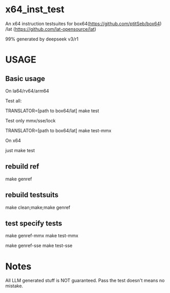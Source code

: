 # x64_inst_test
An x64 instruction testsuites for box64(https://github.com/ptitSeb/box64) /lat (https://github.com/lat-opensource/lat)

99% generated by deepseek v3/r1

# USAGE
## Basic usage
On la64/rv64/arm64

Test all:

TRANSLATOR=[path to box64/lat] make test

Test only mmx/sse/lock

TRANSLATOR=[path to box64/lat] make test-mmx

On x64 

just make test

## rebuild ref
make genref

## rebuild testsuits
make clean;make;make genref

## test specify tests
make genref-mmx
make test-mmx

make genref-sse
make test-sse

# Notes
All LLM generated stuff is NOT guaranteed.
Pass the test doesn't means no mistake.



 
